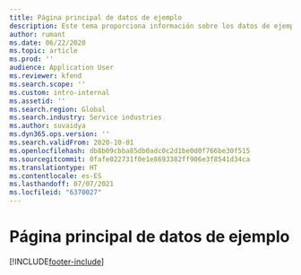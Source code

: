 ```yaml
---
title: Página principal de datos de ejemplo
description: Este tema proporciona información sobre los datos de ejemplo disponible para las operaciones de proyectos de Dynamics 365.
author: rumant
ms.date: 06/22/2020
ms.topic: article
ms.prod: ''
audience: Application User
ms.reviewer: kfend
ms.search.scope: ''
ms.custom: intro-internal
ms.assetid: ''
ms.search.region: Global
ms.search.industry: Service industries
ms.author: suvaidya
ms.dyn365.ops.version: ''
ms.search.validFrom: 2020-10-01
ms.openlocfilehash: db8b09cbba85db0adc0c2d1be0d0f766be30f515
ms.sourcegitcommit: 0fafe022731f0e1e8693382ff906e3f8541d34ca
ms.translationtype: HT
ms.contentlocale: es-ES
ms.lasthandoff: 07/07/2021
ms.locfileid: "6370027"
---
```

# <a name="sample-data-home-page"></a>Página principal de datos de ejemplo


[!INCLUDE[footer-include](../includes/footer-banner.md)]